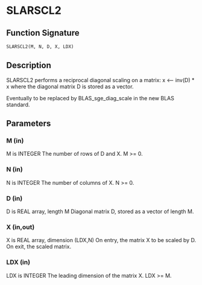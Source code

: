 # SLARSCL2

## Function Signature

```fortran
SLARSCL2(M, N, D, X, LDX)
```

## Description


 SLARSCL2 performs a reciprocal diagonal scaling on a matrix:
   x <-- inv(D) * x
 where the diagonal matrix D is stored as a vector.

 Eventually to be replaced by BLAS_sge_diag_scale in the new BLAS
 standard.

## Parameters

### M (in)

M is INTEGER The number of rows of D and X. M >= 0.

### N (in)

N is INTEGER The number of columns of X. N >= 0.

### D (in)

D is REAL array, length M Diagonal matrix D, stored as a vector of length M.

### X (in,out)

X is REAL array, dimension (LDX,N) On entry, the matrix X to be scaled by D. On exit, the scaled matrix.

### LDX (in)

LDX is INTEGER The leading dimension of the matrix X. LDX >= M.


